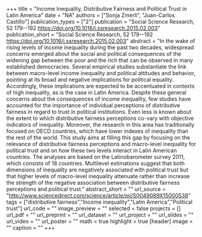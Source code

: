 +++
title = "Income Inequality, Distributive Fairness and Political Trust in Latin America"
date = "NA"
authors = ["Sonja Zmerli", "Juan-Carlos Castillo"]
publication_types = ["2"]
publication = "Social Science Research, 52 179--192  https://doi.org/10.1016/j.ssresearch.2015.02.003"
publication_short = "Social Science Research, 52 179--192  https://doi.org/10.1016/j.ssresearch.2015.02.003"
abstract = "In the wake of rising levels of income inequality during the past two decades, widespread concerns emerged about the social and political consequences of the widening gap between the poor and the rich that can be observed in many established democracies. Several empirical studies substantiate the link between macro-level income inequality and political attitudes and behavior, pointing at its broad and negative implications for political equality. Accordingly, these implications are expected to be accentuated in contexts of high inequality, as is the case in Latin America. Despite these general concerns about the consequences of income inequality, few studies have accounted for the importance of individual perceptions of distributive fairness in regard to trust in political institutions. Even less is known about the extent to which distributive fairness perceptions co-vary with objective indicators of inequality. Moreover, the research in this area has traditionally focused on OECD countries, which have lower indexes of inequality than the rest of the world. This study aims at filling this gap by focusing on the relevance of distributive fairness perceptions and macro-level inequality for political trust and on how these two levels interact in Latin American countries. The analyses are based on the Latinobarometer survey 2011, which consists of 18 countries. Multilevel estimations suggest that both dimensions of inequality are negatively associated with political trust but that higher levels of macro-level inequality attenuate rather than increase the strength of the negative association between distributive fairness perceptions and political trust."
abstract_short = ""
url_source = "http://www.sciencedirect.com/science/article/pii/S0049089X15000538"
tags = ["distributive fairness","Income inequality","Latin America","Political trust"]
url_code = ""
image_preview = ""
selected = false
projects = []
url_pdf = ""
url_preprint = ""
url_dataset = ""
url_project = ""
url_slides = ""
url_video = ""
url_poster = ""
math = true
highlight = true
[header]
image = ""
caption = ""
+++
